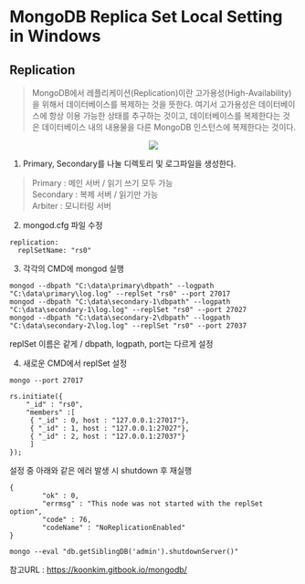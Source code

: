 # MongoDB Replica Set Local Setting in Windows

## Replication
> MongoDB에서 레플리케이션(Replication)이란 고가용성(High-Availability)을 위해서 데이터베이스를 복제하는 것을 뜻한다. 여기서 고가용성은 데이터베이스에 항상 이용 가능한 상태를 추구하는 것이고, 데이터베이스를 복제한다는 것은 데이터베이스 내의 내용물을 다른 MongoDB 인스턴스에 복제한다는 것이다. 

<p align="center"><img src="https://user-images.githubusercontent.com/37280323/168470283-bda1e946-7fd2-4907-a553-57188718c67f.png"></p>

1. Primary, Secondary를 나눌 디렉토리 및 로그파일을 생성한다.

> Primary : 메인 서버 / 읽기 쓰기 모두 가능  
> Secondary : 복제 서버 / 읽기만 가능  
> Arbiter : 모니터링 서버

2. mongod.cfg 파일 수정
```shell
replication:
  replSetName: "rs0" 
```

3. 각각의 CMD에 mongod 실행
```shell
mongod --dbpath "C:\data\primary\dbpath" --logpath "C:\data\primary\log.log" --replSet "rs0" --port 27017
mongod --dbpath "C:\data\secondary-1\dbpath" --logpath "C:\data\secondary-1\log.log" --replSet "rs0" --port 27027
mongod --dbpath "C:\data\secondary-2\dbpath" --logpath "C:\data\secondary-2\log.log" --replSet "rs0" --port 27037
```
replSet 이름은 같게 / dbpath, logpath, port는 다르게 설정

4. 새로운 CMD에서 replSet 설정
```shell
mongo --port 27017

rs.initiate({
    "_id" : "rs0",
    "members" :[
     { "_id" : 0, host : "127.0.0.1:27017"},
     { "_id" : 1, host : "127.0.0.1:27027"},
     { "_id" : 2, host : "127.0.0.1:27037"}
     ]
});
```

설정 중 아래와 같은 에러 발생 시 shutdown 후 재실행
```shell
{
        "ok" : 0,
        "errmsg" : "This node was not started with the replSet option",
        "code" : 76,
        "codeName" : "NoReplicationEnabled" 
}
```
```shell
mongo --eval "db.getSiblingDB('admin').shutdownServer()" 
```

참고URL : https://koonkim.gitbook.io/mongodb/